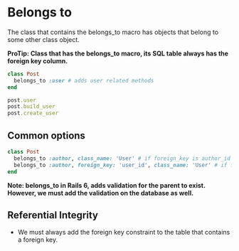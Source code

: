 # Belongs to
The class that contains the belongs_to macro has objects that belong to some other class object.

**ProTip: Class that has the belongs_to macro, its SQL table always has the foreign key column.**

```ruby
class Post
  belongs_to :user # adds user related methods
end

post.user
post.build_user
post.create_user
```

## Common options
```ruby
class Post
  belongs_to :author, class_name: 'User' # if foreign_key is author_id
  belongs_to :author, foreign_key: 'user_id', class_name: 'User' # if foreign key is user_id
end
```

**Note: belongs_to in Rails 6, adds validation for the parent to exist. However, we must add the validation on the database as well.**

## Referential Integrity
- We must always add the foreign key constraint to the table that contains a foreign key.
